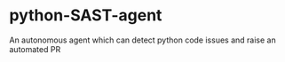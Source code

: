 # python-SAST-agent
An autonomous agent which can detect python code issues and raise an automated PR 
